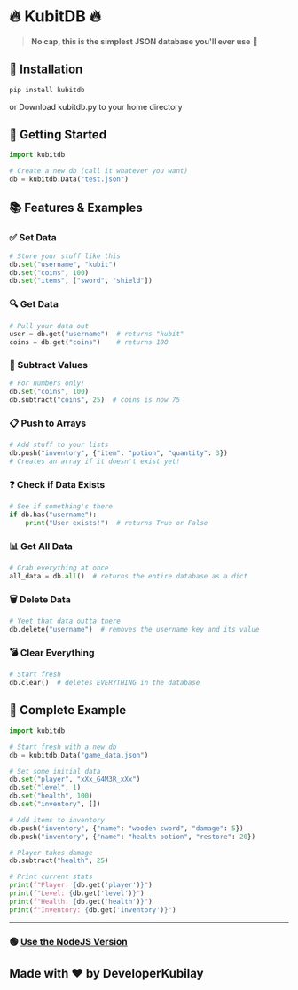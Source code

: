 # 🔥 KubitDB 🔥

> **No cap, this is the simplest JSON database you'll ever use** 💯

## 📲 Installation

```bash
pip install kubitdb
```
or
Download kubitdb.py to your home directory 

## 🚀 Getting Started

```python
import kubitdb

# Create a new db (call it whatever you want)
db = kubitdb.Data("test.json")
```

## 📚 Features & Examples

### ✅ Set Data

```python
# Store your stuff like this
db.set("username", "kubit")
db.set("coins", 100)
db.set("items", ["sword", "shield"])
```

### 🔍 Get Data

```python
# Pull your data out
user = db.get("username")  # returns "kubit"
coins = db.get("coins")    # returns 100
```

### 🧮 Subtract Values

```python
# For numbers only!
db.set("coins", 100)
db.subtract("coins", 25)  # coins is now 75
```

### 📋 Push to Arrays

```python
# Add stuff to your lists
db.push("inventory", {"item": "potion", "quantity": 3})
# Creates an array if it doesn't exist yet!
```

### ❓ Check if Data Exists

```python
# See if something's there
if db.has("username"):
    print("User exists!")  # returns True or False
```

### 📊 Get All Data

```python
# Grab everything at once
all_data = db.all()  # returns the entire database as a dict
```

### 🗑️ Delete Data

```python
# Yeet that data outta there
db.delete("username")  # removes the username key and its value
```

### 💣 Clear Everything

```python
# Start fresh
db.clear()  # deletes EVERYTHING in the database
```

## 🔗 Complete Example

```python
import kubitdb

# Start fresh with a new db
db = kubitdb.Data("game_data.json")

# Set some initial data
db.set("player", "xXx_G4M3R_xXx")
db.set("level", 1)
db.set("health", 100)
db.set("inventory", [])

# Add items to inventory
db.push("inventory", {"name": "wooden sword", "damage": 5})
db.push("inventory", {"name": "health potion", "restore": 20})

# Player takes damage
db.subtract("health", 25)

# Print current stats
print(f"Player: {db.get('player')}")
print(f"Level: {db.get('level')}")
print(f"Health: {db.get('health')}")
print(f"Inventory: {db.get('inventory')}")
```

---

### 🟢 [Use the NodeJS Version](https://github.com/DeveloperKubilay/kubitdb)

## Made with ❤️ by DeveloperKubilay

